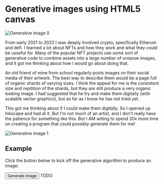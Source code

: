 # Generative images using HTML5 canvas

![Generative image 0](/images/generative-0.png)

From early 2021 to 2022 I was deeply involved crypto, specifically Etherum and defi. I learned a lot about NFTs and how they work and what they could be usseful for. Many of the popular NFT projects use some sort of generative code to combine assets into a large number of uniqnue images, and it got me thinking about how I would go about doing that.

An old friend of mine from school regularly posts images on their social media of their artwork. The best way to describe them would be a page full of organic shards of varying sizes. I think the appeal for me is the consistent size and repitition of the shards, but they are still produce a very organic looking image. I had suggested that he try and make them digitally (with scalable vector graphics), but as far as I know he has not tried yet.

This got me thinking about if I could make them digitally. So I opened up Inkscape and had at it. But I'm not much of an artist, and I don't really have the patience for something like this. But I AM willing to spend 20x more time on creating a program that could possibly generate them for me!

![Generative image 1](/images/generative-1.png)

## Example

Click the button below to kick off the generative algorithm to produce an image:

<button>Generate image</button>
TODO